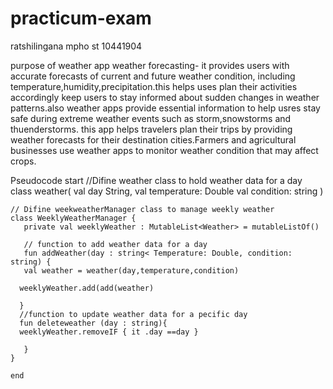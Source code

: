 # practicum-exam

ratshilingana mpho
st 10441904




purpose of weather app
weather forecasting- it provides users with accurate forecasts of current and future weather condition, including temperature,humidity,precipitation.this helps uses plan their activities accordingly
keep users to stay informed about sudden changes in weather patterns.also weather apps provide essential information to help usres stay safe during extreme weather events such as storm,snowstorms and thuenderstorms.
this app helps travelers plan their trips by providing weather forecasts for their destination cities.Farmers and agricultural businesses use weather apps to monitor weather condition that may affect crops.

Pseudocode
 start 
 //Difine weather class to hold weather data for a day 
 class weather(
    val day String,
    val temperature: Double
    val condition: string
    )

    // Difine weekweatherManager class to manage weekly weather
    class WeeklyWeatherManager {
       private val weeklyWeather : MutableList<Weather> = mutableListOf()

       // function to add weather data for a day
       fun addWeather(day : string< Temperature: Double, condition: string) {
       val weather = weather(day,temperature,condition)

      weeklyWeather.add(add(weather)

      }
      //function to update weather data for a pecific day
      fun deleteweather (day : string){
      weeklyWeather.removeIF { it .day ==day }

       }
    }

    end
  


